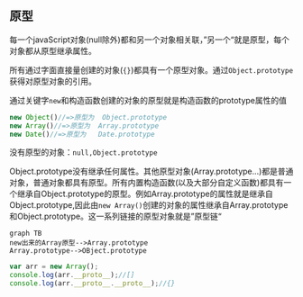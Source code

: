 ## 原型

每一个javaScript对象(null除外)都和另一个对象相关联，”另一个“就是原型，每个对象都从原型继承属性。

所有通过字面直接量创建的对象(`{}`)都具有一个原型对象。通过`Object.prototype`获得对原型对象的引用。

通过关键字`new`和构造函数创建的对象的原型就是构造函数的prototype属性的值

```js
new Object()//=>原型为  Object.prototype
new Array()//=>原型为  Array.prototype
new Date()//=>原型为   Date.prototype
```

没有原型的对象：`null,Object.prototype`

Object.prototype没有继承任何属性。其他原型对象(Array.prototype...)都是普通对象，普通对象都具有原型。所有内置构造函数(以及大部分自定义函数)都具有一个继承自Object.prototype的原型。例如Array.prototype的属性就是继承自Object.prototype,因此由`new Array()`创建的对象的属性继承自Array.prototype和Object.prototype。这一系列链接的原型对象就是”原型链“

```mermaid
graph TB
new出来的Array原型-->Array.prototype
Array.prototype-->OBject.prototype
```

```js
var arr = new Array();
console.log(arr.__proto__);//[]
console.log(arr.__proto__.__proto__);//{}
```


